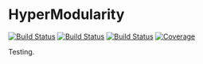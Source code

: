 # HyperModularity

[![Build Status](https://github.com/nveldt/HyperModularity.jl/workflows/CI/badge.svg)](https://github.com/nveldt/HyperModularity.jl/actions)
[![Build Status](https://travis-ci.com/nveldt/HyperModularity.jl.svg?branch=master)](https://travis-ci.com/github/nveldt/HyperModularity)
[![Build Status](https://ci.appveyor.com/api/projects/status/github/nveldt/HyperModularity.jl?svg=true)](https://ci.appveyor.com/project/nveldt/hypermodularity)
[![Coverage](https://codecov.io/gh/nveldt/HyperModularity.jl/branch/master/graph/badge.svg)](https://codecov.io/gh/nveldt/HyperModularity.jl)


Testing.
